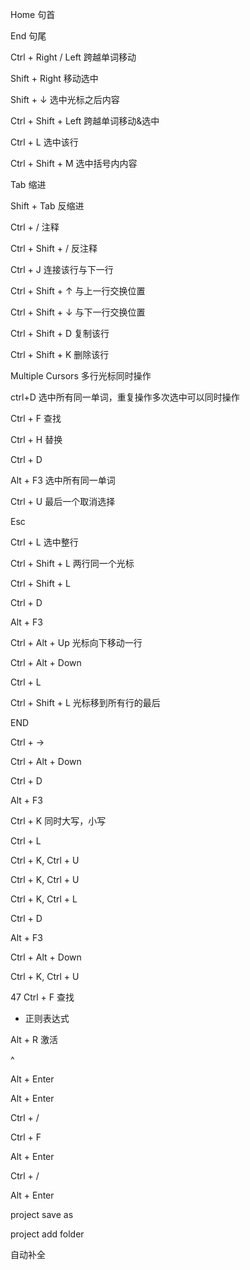 
Home 句首

End  句尾

Ctrl + Right / Left 跨越单词移动  

Shift + Right  移动选中

Shift + ↓ 选中光标之后内容

Ctrl + Shift + Left 跨越单词移动&选中

Ctrl + L 选中该行

Ctrl + Shift + M 选中括号内内容

Tab 缩进

Shift + Tab 反缩进

Ctrl + / 注释

Ctrl + Shift + / 反注释

Ctrl + J 连接该行与下一行

Ctrl + Shift + ↑ 与上一行交换位置

Ctrl + Shift + ↓ 与下一行交换位置

Ctrl + Shift + D 复制该行

Ctrl + Shift + K 删除该行

Multiple Cursors 多行光标同时操作

ctrl+D 选中所有同一单词，重复操作多次选中可以同时操作

Ctrl + F  查找

Ctrl + H 替换

Ctrl + D

Alt + F3 选中所有同一单词

Ctrl + U 最后一个取消选择

Esc

Ctrl + L 选中整行

Ctrl + Shift + L 两行同一个光标

Ctrl + Shift + L

Ctrl + D

Alt + F3

Ctrl + Alt + Up  光标向下移动一行

Ctrl + Alt + Down

Ctrl + L

Ctrl + Shift + L 光标移到所有行的最后

END

Ctrl + →

Ctrl + Alt + Down 

Ctrl + D

Alt + F3

Ctrl + K  同时大写，小写

Ctrl + L

Ctrl + K, Ctrl + U

Ctrl + K, Ctrl + U

Ctrl + K, Ctrl + L

Ctrl + D

Alt + F3

Ctrl + Alt + Down

Ctrl + K, Ctrl + U

47
Ctrl + F 查找

* 正则表达式

Alt + R 激活

^

Alt + Enter

Alt + Enter

Ctrl + /

Ctrl + F

Alt + Enter

Ctrl + /

Alt + Enter


project save as 

project add folder

自动补全